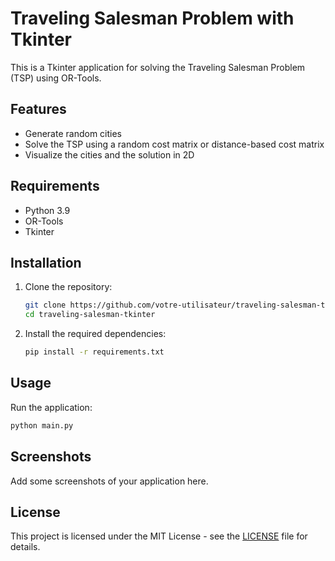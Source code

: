 
# Traveling Salesman Problem with Tkinter

This is a Tkinter application for solving the Traveling Salesman Problem (TSP) using OR-Tools.

## Features

- Generate random cities
- Solve the TSP using a random cost matrix or distance-based cost matrix
- Visualize the cities and the solution in 2D

## Requirements

- Python 3.9
- OR-Tools
- Tkinter

## Installation

1. Clone the repository:
   ```sh
   git clone https://github.com/votre-utilisateur/traveling-salesman-tkinter.git
   cd traveling-salesman-tkinter
   ```

2. Install the required dependencies:
   ```sh
   pip install -r requirements.txt
   ```

## Usage

Run the application:
```sh
python main.py
```

## Screenshots

Add some screenshots of your application here.

## License

This project is licensed under the MIT License - see the [LICENSE](LICENSE) file for details.
